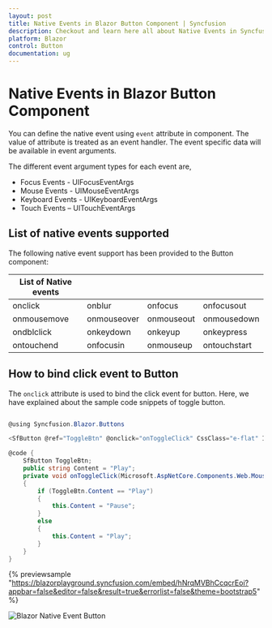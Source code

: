 ```yaml
---
layout: post
title: Native Events in Blazor Button Component | Syncfusion
description: Checkout and learn here all about Native Events in Syncfusion Blazor Button component and much more.
platform: Blazor
control: Button
documentation: ug
---
```


# Native Events in Blazor Button Component

You can define the native event using `event` attribute in component. The value of attribute is treated as an event handler. The event specific data will be available in event arguments.

The different event argument types for each event are,

* Focus Events - UIFocusEventArgs
* Mouse Events - UIMouseEventArgs
* Keyboard Events - UIKeyboardEventArgs
* Touch Events – UITouchEventArgs

## List of native events supported

The following native event support has been provided to the Button component:

| List of Native events |  |  | |
| --- | --- | --- | --- |
| onclick | onblur | onfocus | onfocusout |
|onmousemove|onmouseover|onmouseout|onmousedown|onmouseup|
|ondblclick|onkeydown|onkeyup|onkeypress|
|ontouchend|onfocusin|onmouseup|ontouchstart|

## How to bind click event to Button

The `onclick` attribute is used to bind the click event for button. Here, we have explained about the sample code snippets of toggle button.

```csharp

@using Syncfusion.Blazor.Buttons

<SfButton @ref="ToggleBtn" @onclick="onToggleClick" CssClass="e-flat" IsToggle="true" IsPrimary="true" Content="@Content"></SfButton>

@code {
    SfButton ToggleBtn;
    public string Content = "Play";
    private void onToggleClick(Microsoft.AspNetCore.Components.Web.MouseEventArgs args)
    {
        if (ToggleBtn.Content == "Play")
        {
            this.Content = "Pause";
        }
        else
        {
            this.Content = "Play";
        }
    }
}
```

{% previewsample "https://blazorplayground.syncfusion.com/embed/hNrqMVBhCcqcrEoi?appbar=false&editor=false&result=true&errorlist=false&theme=bootstrap5" %}

![Blazor Native Event Button](./images/blazor-native-event-button.png)